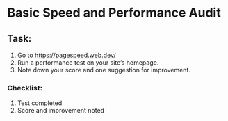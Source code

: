 # Basic Speed and Performance Audit
## Task:
1. Go to https://pagespeed.web.dev/
2. Run a performance test on your site’s homepage.
3. Note down your score and one suggestion for improvement.


### Checklist:
1. Test completed
2. Score and improvement noted
